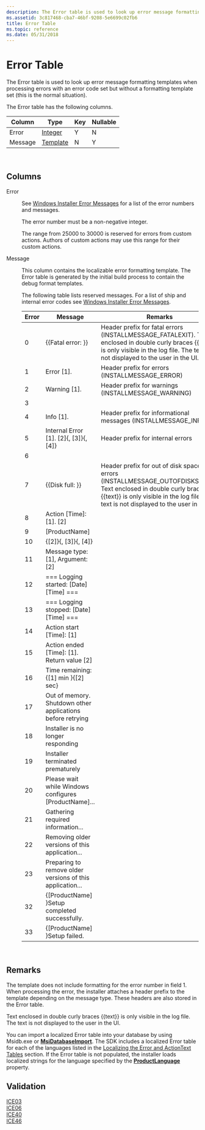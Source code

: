 ```yaml
---
description: The Error table is used to look up error message formatting templates when processing errors with an error code set but without a formatting template set (this is the normal situation).
ms.assetid: 3c817468-cba7-46bf-9208-5e6699c02fb6
title: Error Table
ms.topic: reference
ms.date: 05/31/2018
---
```


# Error Table

The Error table is used to look up error message formatting templates when processing errors with an error code set but without a formatting template set (this is the normal situation).

The Error table has the following columns.



| Column  | Type                     | Key | Nullable |
|---------|--------------------------|-----|----------|
| Error   | [Integer](integer.md)   | Y   | N        |
| Message | [Template](template.md) | N   | Y        |



 

## Columns

<dl> <dt>

<span id="Error"></span><span id="error"></span><span id="ERROR"></span>Error
</dt> <dd>

See [Windows Installer Error Messages](windows-installer-error-messages.md) for a list of the error numbers and messages.

The error number must be a non-negative integer.

The range from 25000 to 30000 is reserved for errors from custom actions. Authors of custom actions may use this range for their custom actions.

</dd> <dt>

<span id="Message"></span><span id="message"></span><span id="MESSAGE"></span>Message
</dt> <dd>

This column contains the localizable error formatting template. The Error table is generated by the initial build process to contain the debug format templates.

The following table lists reserved messages. For a list of ship and internal error codes see [Windows Installer Error Messages](windows-installer-error-messages.md).



| Error | Message                                                    | Remarks                                                                                                                                                                                                      |
|-------|------------------------------------------------------------|--------------------------------------------------------------------------------------------------------------------------------------------------------------------------------------------------------------|
| 0     | {{Fatal error: }}                                          | Header prefix for fatal errors (INSTALLMESSAGE\_FATALEXIT). Text enclosed in double curly braces {{text}} is only visible in the log file. The text is not displayed to the user in the UI.                  |
| 1     | Error \[1\].                                               | Header prefix for errors (INSTALLMESSAGE\_ERROR)                                                                                                                                                             |
| 2     | Warning \[1\].                                             | Header prefix for warnings (INSTALLMESSAGE\_WARNING)                                                                                                                                                         |
| 3     |                                                            |                                                                                                                                                                                                              |
| 4     | Info \[1\].                                                | Header prefix for informational messages (INSTALLMESSAGE\_INFO)                                                                                                                                              |
| 5     | Internal Error \[1\]. \[2\]{, \[3\]}{, \[4\]}              | Header prefix for internal errors                                                                                                                                                                            |
| 6     |                                                            |                                                                                                                                                                                                              |
| 7     | {{Disk full: }}                                            | Header prefix for out of disk space errors (INSTALLMESSAGE\_OUTOFDISKSPACE). Text enclosed in double curly braces {{text}} is only visible in the log file. The text is not displayed to the user in the UI. |
| 8     | Action \[Time\]: \[1\]. \[2\]                              |                                                                                                                                                                                                              |
| 9     | \[ProductName\]                                            |                                                                                                                                                                                                              |
| 10    | {\[2\]}{, \[3\]}{, \[4\]}                                  |                                                                                                                                                                                                              |
| 11    | Message type: \[1\], Argument: \[2\]                       |                                                                                                                                                                                                              |
| 12    | === Logging started: \[Date\] \[Time\] ===                 |                                                                                                                                                                                                              |
| 13    | === Logging stopped: \[Date\] \[Time\] ===                 |                                                                                                                                                                                                              |
| 14    | Action start \[Time\]: \[1\]                               |                                                                                                                                                                                                              |
| 15    | Action ended \[Time\]: \[1\]. Return value \[2\]           |                                                                                                                                                                                                              |
| 16    | Time remaining: {\[1\] min }{\[2\] sec}                    |                                                                                                                                                                                                              |
| 17    | Out of memory. Shutdown other applications before retrying |                                                                                                                                                                                                              |
| 18    | Installer is no longer responding                          |                                                                                                                                                                                                              |
| 19    | Installer terminated prematurely                           |                                                                                                                                                                                                              |
| 20    | Please wait while Windows configures \[ProductName\]...    |                                                                                                                                                                                                              |
| 21    | Gathering required information...                          |                                                                                                                                                                                                              |
| 22    | Removing older versions of this application...             |                                                                                                                                                                                                              |
| 23    | Preparing to remove older versions of this application...  |                                                                                                                                                                                                              |
| 32    | {\[ProductName\] }Setup completed successfully.            |                                                                                                                                                                                                              |
| 33    | {\[ProductName\] }Setup failed.                            |                                                                                                                                                                                                              |



 

</dd> </dl>

## Remarks

The template does not include formatting for the error number in field 1. When processing the error, the installer attaches a header prefix to the template depending on the message type. These headers are also stored in the Error table.

Text enclosed in double curly braces {{text}} is only visible in the log file. The text is not displayed to the user in the UI.

You can import a localized Error table into your database by using Msidb.exe or [**MsiDatabaseImport**](/windows/desktop/api/Msiquery/nf-msiquery-msidatabaseimporta). The SDK includes a localized Error table for each of the languages listed in the [Localizing the Error and ActionText Tables](localizing-the-error-and-actiontext-tables.md) section. If the Error table is not populated, the installer loads localized strings for the language specified by the [**ProductLanguage**](productlanguage.md) property.

## Validation

<dl>

[ICE03](ice03.md)  
[ICE06](ice06.md)  
[ICE40](ice40.md)  
[ICE46](ice46.md)  
</dl>

 

 



